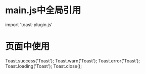 # main.js中全局引用
import 'toast-plugin.js'

# 页面中使用
Toast.success('Toast');
Toast.warn('Toast');
Toast.error('Toast');
Toast.loading('Toast');
Toast.close();
